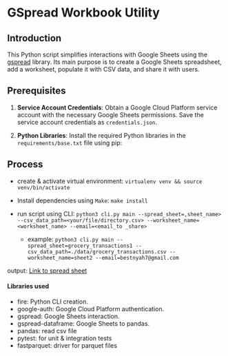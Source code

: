 # GSpread Workbook Utility

## Introduction

This Python script simplifies interactions with Google Sheets using the [gspread](https://gspread.readthedocs.io/en/latest/) library. Its main purpose is to create a Google Sheets spreadsheet, add a worksheet, populate it with CSV data, and share it with users.

## Prerequisites

1. **Service Account Credentials**: Obtain a Google Cloud Platform service account with the necessary Google Sheets permissions. Save the service account credentials as `credentials.json`.

2. **Python Libraries**: Install the required Python libraries in the `requirements/base.txt` file using pip:


## Process

- create & activate virtual environment: `virtualenv venv && source venv/bin/activate`
  
- Install dependencies using `Make`:  `make install`

- run script using CLI: `python3 cli.py main --spread_sheet=,sheet_name> --csv_data_path=<your/file/directory.csv> --worksheet_name=<worksheet_name> --email=<email_to _share>`

  - example: `python3 cli.py main --spread_sheet=grocery_transactions1 --csv_data_path=./data/grocery_transactions.csv --worksheet_name=sheet2 --email=bestnyah7@gmail.com`

output:
      [Link to spread sheet](https://docs.google.com/spreadsheets/d/1V72ZrxvLukzT2r07LpbkhT0KE6vpj2gSPrsDTB5mcYk/edit?usp=sharing)


#### Libraries used
- fire: Python CLI creation.
- google-auth: Google Cloud Platform authentication.
- gspread: Google Sheets interaction.
- gspread-dataframe: Google Sheets to pandas.
- pandas: read csv file
- pytest: for unit & integration tests
- fastparquet: driver for parquet files